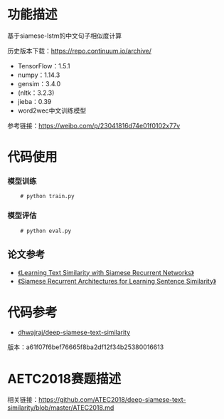 # 功能描述
基于siamese-lstm的中文句子相似度计算


历史版本下载：<https://repo.continuum.io/archive/>
* TensorFlow：1.5.1
* numpy：1.14.3
* gensim：3.4.0
* (nltk：3.2.3)
* jieba：0.39
* word2wec中文训练模型

参考链接：<https://weibo.com/p/23041816d74e01f0102x77v>

# 代码使用

### 模型训练
        # python train.py

### 模型评估
        # python eval.py
## 论文参考
* [《Learning Text Similarity with Siamese Recurrent Networks》](http://www.aclweb.org/anthology/W16-16#page=162)
* [《Siamese Recurrent Architectures for Learning Sentence Similarity》](http://www.mit.edu/~jonasm/info/MuellerThyagarajan_AAAI16.pdf)

# 代码参考

* [dhwajraj/deep-siamese-text-similarity](https://github.com/dhwajraj/deep-siamese-text-similarity)

版本：a61f07f6bef76665f8ba2df12f34b25380016613

# AETC2018赛题描述
相关链接：<https://github.com/ATEC2018/deep-siamese-text-similarity/blob/master/ATEC2018.md>

